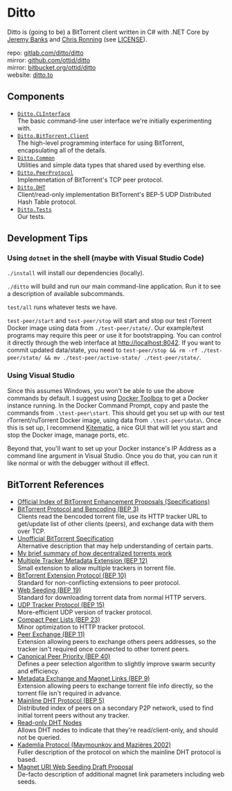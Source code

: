 # Ditto

Ditto is (going to be) a BitTorrent client written in C# with .NET Core by [Jeremy Banks](https://jeremy.ca) and [Chris Ronning](https://chrisronning.com) (see [LICENSE](./LICENSE)).

repo: [gitlab.com/ditto/ditto](https://gitlab.com/ditto/ditto) [<img src="https://gitlab.com/ditto/ditto/badges/master/build.svg" height="12">](https://gitlab.com/ditto/ditto/pipelines)  
mirror: [github.com/ottid/ditto](https://github.com/ottid/ditto)  
mirror: [bitbucket.org/ottid/ditto](https://bitbucket.org/ottid/ditto)  
website: [ditto.to](https://ditto.to)  

## Components

- [`Ditto.CLInterface`](src/Ditto/Ditto.CLInterface.cs)  
  The basic command-line user interface we're initially experimenting with.
- [`Ditto.BitTorrent.Client`](src/Ditto/BitTorrent/Ditto.BitTorrent.Client.cs)  
  The high-level programming interface for using BitTorrent, encapsulating all of the details.
- [`Ditto.Common`](src/Ditto/Common)  
  Utilities and simple data types that shared used by everthing else.
- [`Ditto.PeerProtocol`](src/Ditto/PeerProtocol)  
  Implemenetation of BitTorrent's TCP peer protocol.
- [`Ditto.DHT`](src/Ditto/DHT)  
  Client/read-only implementation BitTorrent's BEP-5 UDP Distributed Hash Table protocol.
- [`Ditto.Tests`](test/Ditto.Tests)  
  Our tests.

## Development Tips

### Using `dotnet` in the shell (maybe with Visual Studio Code)

`./install` will install our dependencies (locally).

`./ditto` will build and run our main command-line application. Run it to see a description of available subcommands.

`test/all` runs whatever tests we have.

`test-peer/start` and `test-peer/stop` will start and stop our test rTorrent Docker image using data from `./test-peer/state/`. Our example/test programs may require this peer or use it for bootstrapping. You can control it directly through the web interface at <http://localhost:8042>. If you want to commit updated data/state, you need to `test-peer/stop && rm -rf ./test-peer/state/ && mv ./test-peer/active-state/ ./test-peer/state/`.

### Using Visual Studio

Since this assumes Windows, you won't be able to use the above commands by default. I suggest using [Docker Toolbox](https://docs.docker.com/toolbox/overview/) to get a Docker instance running. In the Docker Command Prompt, copy and paste the commands from `.\test-peer\start`. This should get you set up with our test rTorrent/ruTorrent Docker image, using data from `.\test-peer\data\`. Once this is set up, I recommend [Kitematic](https://docs.docker.com/kitematic/userguide/), a nice GUI that will let you start and stop the Docker image, manage ports, etc.

Beyond that, you'll want to set up your Docker instance's IP Address as a command line argument in Visual Studio. Once you do that, you can run it like normal or with the debugger without ill effect.

## BitTorrent References

- [Official Index of BitTorrent Enhancement Proposals (Specifications)](http://www.bittorrent.org/beps/bep_0000.html)
- [BitTorrent Protocol and Bencoding (BEP 3)](http://www.bittorrent.org/beps/bep_0003.html)  
  Clients read the bencoded torrent file, use its HTTP tracker URL to get/update list of other clients (peers), and exchange data with them over TCP.
- [Unofficial BitTorrent Specification](https://wiki.theory.org/BitTorrentSpecification)  
  Alternative description that may help understanding of certain parts.
- [My brief summary of how decentralized torrents work](https://stackoverflow.com/a/22240583/1114)
- [Multiple Tracker Metadata Extension (BEP 12)](http://www.bittorrent.org/beps/bep_0012.html)  
  Small extension to allow multiple trackers in torrent file.
- [BitTorrent Extension Protocol (BEP 10)](http://www.bittorrent.org/beps/bep_0010.html)  
  Standard for non-conflicting extensions to peer protocol.
- [Web Seeding (BEP 19)](http://www.bittorrent.org/beps/bep_0019.html)  
  Standard for downloading torrent data from normal HTTP servers.
- [UDP Tracker Protocol (BEP 15)](http://www.bittorrent.org/beps/bep_0015.html)  
  More-efficient UDP version of tracker protocol.
- [Compact Peer Lists (BEP 23)](http://www.bittorrent.org/beps/bep_0023.html)  
  Minor optimization to HTTP tracker protocol.
- [Peer Exchange (BEP 11)](http://www.bittorrent.org/beps/bep_0011.html)  
  Extension allowing peers to exchange others peers addresses, so the tracker isn't required once connected to other torrent peers.
- [Canonical Peer Priority (BEP 40)](http://www.bittorrent.org/beps/bep_0040.html)  
  Defines a peer selection algorithm to slightly improve swarm security and efficiency.
- [Metadata Exchange and Magnet Links (BEP 9)](http://www.bittorrent.org/beps/bep_0009.html)  
  Extension allowing peers to exchange torrent file info directly, so the torrent file isn't required in advance.
- [Mainline DHT Protocol (BEP 5)](http://www.bittorrent.org/beps/bep_0005.html)  
  Distributed index of peers on a secondary P2P network, used to find initial torrent peers without any tracker.
- [Read-only DHT Nodes](http://www.bittorrent.org/beps/bep_0043.html)  
  Allows DHT nodes to indicate that they're read/client-only, and should not be queried.
- [Kademlia Protocol (Maymounkov and Mazières 2002)](https://pdos.csail.mit.edu/~petar/papers/maymounkov-kademlia-lncs.pdf)  
  Fuller description of the protocol on which the mainline DHT protocol is based.
- [Magnet URI Web Seeding Draft Proposal](https://wiki.theory.org/BitTorrent_Magnet-URI_Webseeding)  
  De-facto description of additional magnet link parameters including web seeds.
